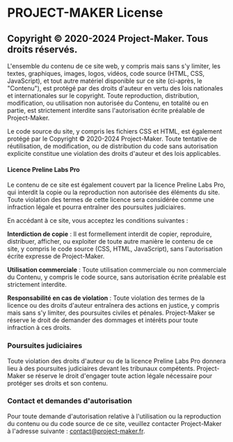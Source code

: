 # PROJECT-MAKER License
## Copyright © 2020-2024 Project-Maker. Tous droits réservés.

L'ensemble du contenu de ce site web, y compris mais sans s'y limiter, les textes, graphiques, images, logos, vidéos, code source (HTML, CSS, JavaScript), et tout autre matériel disponible sur ce site (ci-après, le "Contenu"), est protégé par des droits d'auteur en vertu des lois nationales et internationales sur le copyright. Toute reproduction, distribution, modification, ou utilisation non autorisée du Contenu, en totalité ou en partie, est strictement interdite sans l'autorisation écrite préalable de Project-Maker.

Le code source du site, y compris les fichiers CSS et HTML, est également protégé par le Copyright © 2020-2024 Project-Maker. Toute tentative de réutilisation, de modification, ou de distribution du code sans autorisation explicite constitue une violation des droits d'auteur et des lois applicables.

#### Licence Preline Labs Pro
Le contenu de ce site est également couvert par la licence Preline Labs Pro, qui interdit la copie ou la reproduction non autorisée des éléments du site. Toute violation des termes de cette licence sera considérée comme une infraction légale et pourra entraîner des poursuites judiciaires.

En accédant à ce site, vous acceptez les conditions suivantes :

**Interdiction de copie** : Il est formellement interdit de copier, reproduire, distribuer, afficher, ou exploiter de toute autre manière le contenu de ce site, y compris le code source (CSS, HTML, JavaScript), sans l'autorisation écrite expresse de Project-Maker.

**Utilisation commerciale** : Toute utilisation commerciale ou non commerciale du Contenu, y compris le code source, sans autorisation écrite préalable est strictement interdite.

**Responsabilité en cas de violation** : Toute violation des termes de la licence ou des droits d'auteur entraînera des actions en justice, y compris mais sans s'y limiter, des poursuites civiles et pénales. Project-Maker se réserve le droit de demander des dommages et intérêts pour toute infraction à ces droits.

### Poursuites judiciaires
Toute violation des droits d'auteur ou de la licence Preline Labs Pro donnera lieu à des poursuites judiciaires devant les tribunaux compétents. Project-Maker se réserve le droit d'engager toute action légale nécessaire pour protéger ses droits et son contenu.

### Contact et demandes d'autorisation
Pour toute demande d'autorisation relative à l'utilisation ou la reproduction du contenu ou du code source de ce site, veuillez contacter Project-Maker à l'adresse suivante : contact@project-maker.fr.
